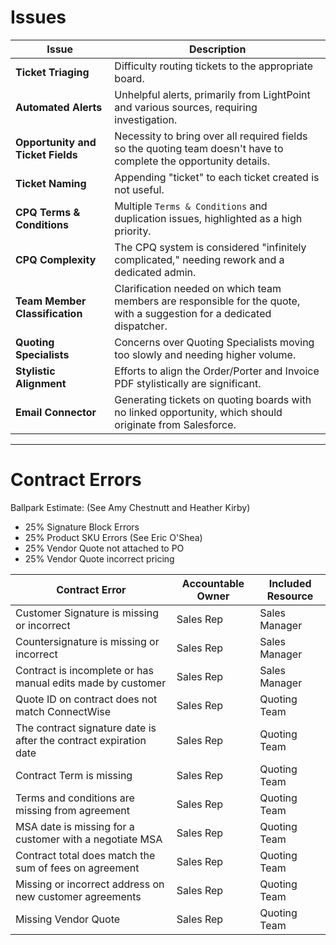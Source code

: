 # Issues

| Issue                             | Description                                                                                                             |
| --------------------------------- | ----------------------------------------------------------------------------------------------------------------------- |
| **Ticket Triaging**               | Difficulty routing tickets to the appropriate board.                                                                    |
| **Automated Alerts**              | Unhelpful alerts, primarily from LightPoint and various sources, requiring investigation.                               |
| **Opportunity and Ticket Fields** | Necessity to bring over all required fields so the quoting team doesn't have to complete the opportunity details.       |
| **Ticket Naming**                 | Appending "ticket" to each ticket created is not useful.                                                                |
| **CPQ Terms & Conditions**        | Multiple `Terms & Conditions` and duplication issues, highlighted as a high priority.                                   |
| **CPQ Complexity**                | The CPQ system is considered "infinitely complicated," needing rework and a dedicated admin.                            |
| **Team Member Classification**    | Clarification needed on which team members are responsible for the quote, with a suggestion for a dedicated dispatcher. |
| **Quoting Specialists**           | Concerns over Quoting Specialists moving too slowly and needing higher volume.                                          |
| **Stylistic Alignment**           | Efforts to align the Order/Porter and Invoice PDF stylistically are significant.                                        |
| **Email Connector**               | Generating tickets on quoting boards with no linked opportunity, which should originate from Salesforce.                |

---

# Contract Errors
Ballpark Estimate: (See Amy Chestnutt and Heather Kirby)
- 25% Signature Block Errors
- 25% Product SKU Errors (See Eric O'Shea) 
- 25% Vendor Quote not attached to PO
- 25% Vendor Quote incorrect pricing

| Contract Error                                                    | Accountable Owner | Included Resource |
| ----------------------------------------------------------------- | ----------------- | ----------------- |
| Customer Signature is missing or incorrect                        | Sales Rep         | Sales Manager     |
| Countersignature is missing or incorrect                          | Sales Rep         | Sales Manager     |
| Contract is incomplete or has manual edits made by customer       | Sales Rep         | Sales Manager     |
| Quote ID on contract does not match ConnectWise                   | Sales Rep         | Quoting Team      |
| The contract signature date is after the contract expiration date | Sales Rep         | Quoting Team      |
| Contract Term is missing                                          | Sales Rep         | Quoting Team      |
| Terms and conditions are missing from agreement                   | Sales Rep         | Quoting Team      |
| MSA date is missing for a customer with a negotiate MSA           | Sales Rep         | Quoting Team      |
| Contract total does match the sum of fees on agreement            | Sales Rep         | Quoting Team      |
| Missing or incorrect address on new customer agreements           | Sales Rep         | Quoting Team      |
| Missing Vendor Quote                                              | Sales Rep         | Quoting Team      |


